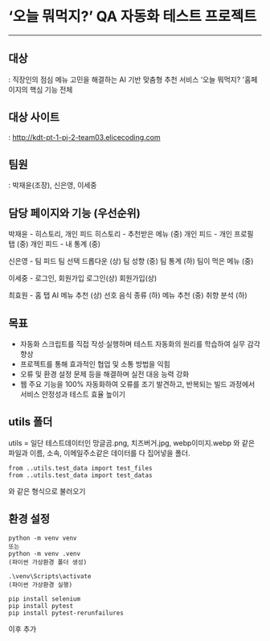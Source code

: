 # ‘오늘 뭐먹지?’ QA 자동화 테스트 프로젝트

---

## 대상
: 직장인의 점심 메뉴 고민을 해결하는 AI 기반 맞춤형 추천 서비스 ‘오늘 뭐먹지? '홈페이지의 핵심 기능 전체

## 대상 사이트
:  http://kdt-pt-1-pj-2-team03.elicecoding.com

## 팀원
: 박재윤(조장), 신은영, 이세중


## 담당 페이지와 기능 (우선순위)

박재윤 - 히스토리, 개인 피드
히스토리 - 추천받은 메뉴 (중)
개인 피드 - 개인 프로필 탭 (중)
개인 피드 - 내 통계 (중)

신은영 - 팀 피드
팀 선택 드롭다운 (상)
팀 성향 (중)
팀 통계 (하)
팀이 먹은 메뉴 (중)

이세중 - 로그인, 회원가입
로그인(상)
회원가입(상)

최효원 - 홈 탭
AI 메뉴 추천 (상)
선호 음식 종류 (하)
메뉴 추천 (중)
취향 분석 (하)


## 목표
 - 자동화 스크립트를 직접 작성·실행하며 테스트 자동화의 원리를 학습하여 실무 감각 향상
 - 프로젝트를 통해 효과적인 협업 및 소통 방법을 익힘
- 오류 및 환경 설정 문제 등을 해결하며 실전 대응 능력 강화
- 웹 주요 기능을 100% 자동화하여 오류를 조기 발견하고, 반복되는 빌드 과정에서 서비스 안정성과 테스트 효율 높이기


## utils 폴더

utils = 일단 테스트데이터인 망글곰.png, 치즈버거.jpg, webp이미지.webp 와 같은 파일과 이름, 소속, 이메일주소같은 데이터를 다 집어넣을 폴더.
<br>
```
from ..utils.test_data import test_files
from ..utils.test_data import test_datas 
```
와 같은 형식으로 불러오기
<br>


## 환경 설정

```
python -m venv venv
또는 
python -m venv .venv
(파이썬 가상환경 폴더 생성)

.\venv\Scripts\activate
(파이썬 가상환경 실행)

pip install selenium
pip install pytest
pip install pytest-rerunfailures

```

이후 추가

